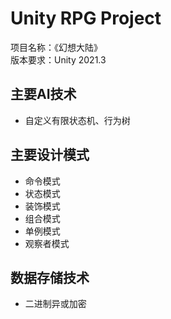 # Unity RPG Project
项目名称：《幻想大陆》  
版本要求：Unity 2021.3
## 主要AI技术
- 自定义有限状态机、行为树  
## 主要设计模式
- 命令模式
- 状态模式
- 装饰模式
- 组合模式
- 单例模式
- 观察者模式
## 数据存储技术
- 二进制异或加密
